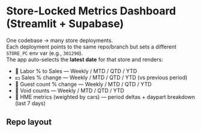 # Store-Locked Metrics Dashboard (Streamlit + Supabase)

One codebase → many store deployments.  
Each deployment points to the same repo/branch but sets a different `STORE_PC` env var (e.g., `301290`).  
The app auto-selects the **latest date** for that store and renders:

- 💼 Labor % to Sales — Weekly / MTD / QTD / YTD  
- 💵 Sales % change — Weekly / MTD / QTD / YTD (vs previous period)  
- 👥 Guest count % change — Weekly / MTD / QTD / YTD  
- 🧾 Void counts — Weekly / MTD / QTD / YTD  
- 🚗 HME metrics (weighted by cars) — period deltas + daypart breakdown (last 7 days)

## Repo layout

